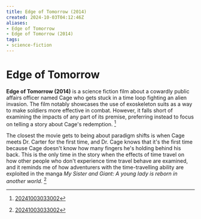```yaml
---
title: Edge of Tomorrow (2014)
created: 2024-10-03T04:12:46Z
aliases:
- Edge of Tomorrow
- Edge of Tomorrow (2014)
tags:
- science-fiction
---
```


# Edge of Tomorrow

**Edge of Tomorrow (2014)** is a science fiction film about a cowardly public affairs officer named Cage who gets stuck in a time loop fighting an alien invasion. The film notably showcases the use of exoskeleton suits as a way to make soldiers more effective in combat. However, it falls short of examining the impacts of any part of its premise, preferring instead to focus on telling a story about Cage's redemption. [^1]

The closest the movie gets to being about paradigm shifts is when Cage meets Dr. Carter for the first time, and Dr. Cage knows that it's the first time because Cage doesn't know how many fingers he's holding behind his back. This is the only time in the story when the effects of time travel on how other people who don't experience time travel behave are examined, and it reminds me of how adventurers with the time-travelling ability are exploited in the manga _My Sister and Giant: A young lady is reborn in another world_. [^1]

[^1]: [20241003033002](../entries/20241003033002.md)
